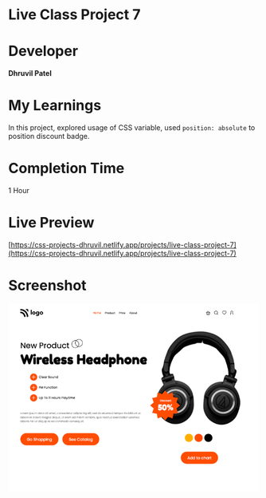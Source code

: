 # Live Class Project 7

# Developer
**Dhruvil Patel**

# My Learnings
In this project, explored usage of CSS variable, used `position: absolute` to position discount badge.

# Completion Time
1 Hour

# Live Preview
[https://css-projects-dhruvil.netlify.app/projects/live-class-project-7](https://css-projects-dhruvil.netlify.app/projects/live-class-project-7)

# Screenshot
![image](./result7.png)